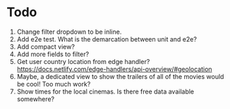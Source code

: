 # Todo

1. Change filter dropdown to be inline.
1. Add e2e test. What is the demarcation between unit and e2e?
1. Add compact view?
1. Add more fields to filter?
1. Get user country location from edge handler? <https://docs.netlify.com/edge-handlers/api-overview/#geolocation>
1. Maybe, a dedicated view to show the trailers of all of the movies would be cool! Too much work?
1. Show times for the local cinemas. Is there free data available somewhere?
